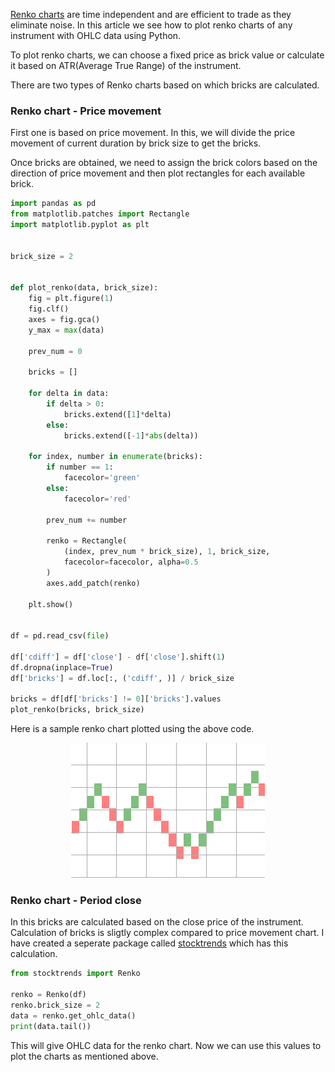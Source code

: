 <!--
.. title: How To Plot Renko Charts With Python?
.. slug: how-to-plot-renko-charts-with-python
.. date: 2018-01-10 14:57:23 UTC+05:30
.. tags: python, trading, technical-analysis
.. category: python
.. link:
.. description: How to plot renko charts for stocks using OHLC data with python?
.. type: text
-->

[Renko charts](https://en.wikipedia.org/wiki/Renko) are time independent and are efficient to trade as they eliminate noise. In this article we see how to plot renko charts of any instrument with OHLC data using Python.

To plot renko charts, we can choose a fixed price as brick value or calculate it based on ATR(Average True Range) of the instrument.

There are two types of Renko charts based on which bricks are calculated.

### Renko chart - Price movement

First one is based on price movement. In this, we will divide the price movement of current duration by brick size to get the bricks.

Once bricks are obtained, we need to assign the brick colors based on the direction of price movement and then plot rectangles for each available brick.


```python
import pandas as pd
from matplotlib.patches import Rectangle
import matplotlib.pyplot as plt


brick_size = 2


def plot_renko(data, brick_size):
    fig = plt.figure(1)
    fig.clf()
    axes = fig.gca()
    y_max = max(data)

    prev_num = 0

    bricks = []

    for delta in data:
        if delta > 0:
            bricks.extend([1]*delta)
        else:
            bricks.extend([-1]*abs(delta))

    for index, number in enumerate(bricks):
        if number == 1:
            facecolor='green'
        else:
            facecolor='red'

        prev_num += number

        renko = Rectangle(
            (index, prev_num * brick_size), 1, brick_size,
            facecolor=facecolor, alpha=0.5
        )
        axes.add_patch(renko)

    plt.show()


df = pd.read_csv(file)

df['cdiff'] = df['close'] - df['close'].shift(1)
df.dropna(inplace=True)
df['bricks'] = df.loc[:, ('cdiff', )] / brick_size

bricks = df[df['bricks'] != 0]['bricks'].values
plot_renko(bricks, brick_size)
```

Here is a sample renko chart plotted using the above code.

<p align="center">
<img src="/images/python-renko3.png" />
</p>


### Renko chart - Period close

In this bricks are calculated based on the close price of the instrument. Calculation of bricks is sligtly complex compared to price movement chart. I have created a seperate package called [stocktrends](https://pypi.python.org/pypi/stocktrends) which has this calculation.


```python
from stocktrends import Renko

renko = Renko(df)
renko.brick_size = 2
data = renko.get_ohlc_data()
print(data.tail())
```

This will give OHLC data for the renko chart. Now we can use this values to plot the charts as mentioned above.
